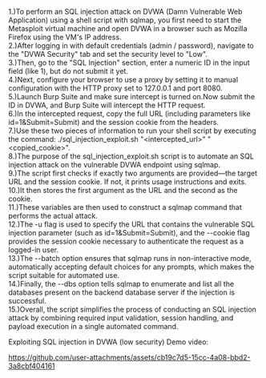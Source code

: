 1.)To perform an SQL injection attack on DVWA (Damn Vulnerable Web Application) using a shell script with sqlmap, you first need to start the Metasploit virtual machine and open DVWA in a browser such as Mozilla Firefox using the VM's IP address.<br/>2.)After logging in with default credentials (admin / password), navigate to the "DVWA Security" tab and set the security level to "Low".<br/>3.)Then, go to the "SQL Injection" section, enter a numeric ID in the input field (like 1), but do not submit it yet.<br/>4.)Next, configure your browser to use a proxy by setting it to manual configuration with the HTTP proxy set to 127.0.0.1 and port 8080.<br/>5.)Launch Burp Suite and make sure intercept is turned on.Now submit the ID in DVWA, and Burp Suite will intercept the HTTP request.<br/>6.)In the intercepted request, copy the full URL (including parameters like id=1&Submit=Submit) and the session cookie from the headers.<br/>7.)Use these two pieces of information to run your shell script by executing the command: ./sql_injection_exploit.sh "<intercepted_url>" "<copied_cookie>".<br/>8.)The purpose of the sql_injection_exploit.sh script is to automate an SQL injection attack on the vulnerable DVWA endpoint using sqlmap.<br/>9.)The script first checks if exactly two arguments are provided—the target URL and the session cookie. If not, it prints usage instructions and exits.<br/>10.)It then stores the first argument as the URL and the second as the cookie.<br/>11.)These variables are then used to construct a sqlmap command that performs the actual attack.<br/>12.)The -u flag is used to specify the URL that contains the vulnerable SQL injection parameter (such as id=1&Submit=Submit), and the --cookie flag provides the session cookie necessary to authenticate the request as a logged-in user.<br/>13.)The --batch option ensures that sqlmap runs in non-interactive mode, automatically accepting default choices for any prompts, which makes the script suitable for automated use.<br/>14.)Finally, the --dbs option tells sqlmap to enumerate and list all the databases present on the backend database server if the injection is successful.<br/>15.)Overall, the script simplifies the process of conducting an SQL injection attack by combining required input validation, session handling, and payload execution in a single automated command.

Exploiting SQL injection in DVWA (low security) Demo video:

https://github.com/user-attachments/assets/cb19c7d5-15cc-4a08-bbd2-3a8cbf404161
